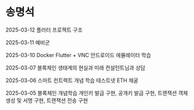 # 송명석

2025-03-12
플러터 프로젝트 구조

2025-03-11
예비군

2025-03-10
Docker Flutter + VNC 안드로이드 에뮬레이터 학습

2025-03-07
블록체인 생태계의 현실과 미래 컨설턴트님과 상담

2025-03-06
스마트 컨트렉트 개념 학습
테스트넷 ETH 채굴

2025-03-05
블록체인 개념학습
개인키 발급 구현, 공개키 발급 구현, 트랜잭션 객체 생성 및 서명 구현, 트랜잭션 전송 구현
